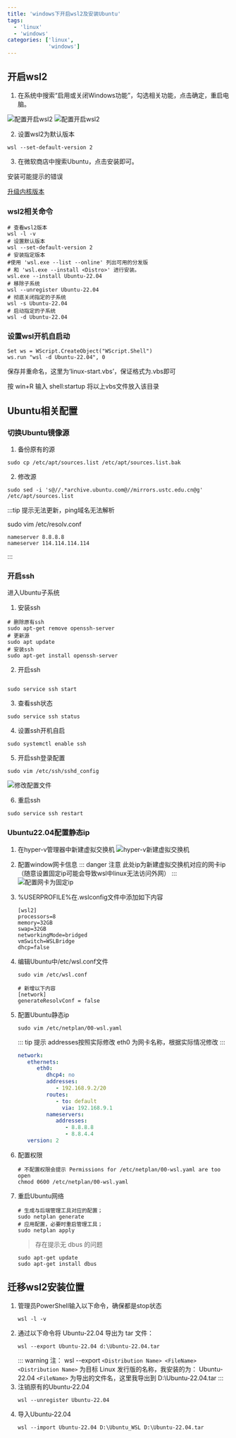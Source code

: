 ```yaml
---
title: 'windows下开启wsl2及安装Ubuntu'
tags:
  - 'linux'
  - 'windows'
categories: ['linux',
             'windows']
---
```


## 开启wsl2
1. 在系统中搜索“启用或关闭Windows功能”，勾选相关功能，点击确定，重启电脑。

![配置开启wsl2](./assets/2564dffb6c9b4fbabb13fa1d216094b8.png)
![配置开启wsl2](./assets/9344f62c952541528098aa362f063c12.png)

2. 设置wsl2为默认版本
```shell
wsl --set-default-version 2
```

3. 在微软商店中搜索Ubuntu，点击安装即可。

安装可能提示的错误

[升级内核版本](https://wslstorestorage.blob.core.windows.net/wslblob/wsl_update_x64.msi)

### wsl2相关命令
```shell
# 查看wsl2版本
wsl -l -v
# 设置默认版本
wsl --set-default-version 2
# 安装指定版本
#使用 'wsl.exe --list --online' 列出可用的分发版
# 和 'wsl.exe --install <Distro>' 进行安装。
wsl.exe --install Ubuntu-22.04
# 移除子系统
wsl --unregister Ubuntu-22.04
# 彻底关闭指定的子系统
wsl -s Ubuntu-22.04
# 启动指定的子系统
wsl -d Ubuntu-22.04
```

### 设置wsl开机自启动

```shell
Set ws = WScript.CreateObject("WScript.Shell")        
ws.run "wsl -d Ubuntu-22.04", 0
```
保存并重命名，这里为‘linux-start.vbs’，保证格式为.vbs即可

按 win+R 输入 shell:startup 将以上vbs文件放入该目录

## Ubuntu相关配置
### 切换Ubuntu镜像源
1. 备份原有的源
```shell
sudo cp /etc/apt/sources.list /etc/apt/sources.list.bak
```
2. 修改源
```shell
sudo sed -i 's@//.*archive.ubuntu.com@//mirrors.ustc.edu.cn@g' /etc/apt/sources.list
```

:::tip 
提示无法更新，ping域名无法解析

sudo vim /etc/resolv.conf

```properties
nameserver 8.8.8.8
nameserver 114.114.114.114
```
:::

### 开启ssh
进入Ubuntu子系统
1. 安装ssh
```shell
# 删除原有ssh
sudo apt-get remove openssh-server
# 更新源
sudo apt update
# 安装ssh
sudo apt-get install openssh-server
```
2. 开启ssh
```shell

sudo service ssh start
```

3. 查看ssh状态
```shell
sudo service ssh status
```

4. 设置ssh开机自启
```shell
sudo systemctl enable ssh
```
5. 开启ssh登录配置
```shell
sudo vim /etc/ssh/sshd_config
```
![修改配置文件](./assets/9f55eafc19f446309fc50fac4a58d808.png)

6. 重启ssh
```shell
sudo service ssh restart
```

### Ubuntu22.04配置静态ip
1. 在hyper-v管理器中新建虚拟交换机
![hyper-v新建虚拟交换机](./assets/1712563646869.png)
2. 配置window网卡信息
   ::: danger 注意
   此处ip为新建虚拟交换机对应的网卡ip（随意设置固定ip可能会导致wsl中linux无法访问外网）
   :::    
![配置网卡为固定ip](./assets/1712626653084.png)

3. %USERPROFILE%在.wslconfig文件中添加如下内容
   ```shell
   [wsl2]
   processors=8
   memory=32GB
   swap=32GB
   networkingMode=bridged
   vmSwitch=WSLBridge
   dhcp=false
   
   ```
3. 编辑Ubuntu中/etc/wsl.conf文件
    ```shell
    sudo vim /etc/wsl.conf
    ```
    ```shell
   # 新增以下内容
    [network]
    generateResolvConf = false
    ```
4. 配置Ubuntu静态ip

    ```shell
    sudo vim /etc/netplan/00-wsl.yaml
    ```

    ::: tip 提示
    addresses按照实际修改
    eth0 为网卡名称，根据实际情况修改
    :::
    ```yaml
    network:
       ethernets:
          eth0:
             dhcp4: no
             addresses:
                - 192.168.9.2/20
             routes:
                - to: default
                  via: 192.168.9.1
             nameservers:
                addresses:
                   - 8.8.8.8
                   - 8.8.4.4
       version: 2
    
    ```

5. 配置权限
    ```shell
    # 不配置权限会提示 Permissions for /etc/netplan/00-wsl.yaml are too open
    chmod 0600 /etc/netplan/00-wsl.yaml 
    ```

6. 重启Ubuntu网络
    ```shell
    # 生成与后端管理工具对应的配置；
    sudo netplan generate 
    # 应用配置，必要时重启管理工具；
    sudo netplan apply 
    ```
    > 存在提示无 dbus 的问题
    ```shell
    sudo apt-get update
    sudo apt-get install dbus
    ```

## 迁移wsl2安装位置
1. 管理员PowerShell输入以下命令，确保都是stop状态
   ```shell
   wsl -l -v
   ```
2. 通过以下命令将 Ubuntu-22.04 导出为 tar 文件：
   ```shell
   wsl --export Ubuntu-22.04 d:\Ubuntu-22.04.tar
   ```
   ::: warning
   注：
   wsl --export `<Distribution Name> <FileName>`
   `<Distribution Name>` 为目标 Linux 发行版的名称，我安装的为： Ubuntu-22.04
   `<FileName>` 为导出的文件名，这里我导出到 D:\Ubuntu-22.04.tar
   :::
3. 注销原有的Ubuntu-22.04
   ```shell
   wsl --unregister Ubuntu-22.04
   ```
4. 导入Ubuntu-22.04
   ```shell
   wsl --import Ubuntu-22.04 D:\Ubuntu_WSL D:\Ubuntu-22.04.tar
   ```


